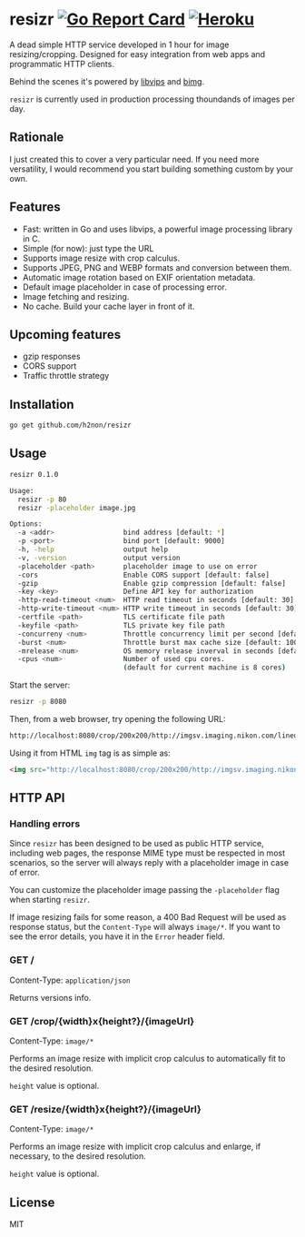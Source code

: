 # resizr [![Go Report Card](http://goreportcard.com/badge/h2non/resizr)](http://goreportcard.com/report/h2non/resizr) [![Heroku](https://img.shields.io/badge/Heroku-Deploy_Now-blue.svg)](https://heroku.com/deploy)

A dead simple HTTP service developed in 1 hour for image resizing/cropping. 
Designed for easy integration from web apps and programmatic HTTP clients.

Behind the scenes it's powered by [libvips](https://github.com/jcupitt/libvips) and [bimg](https://github.com/h2non/bimg).

`resizr` is currently used in production processing thoundands of images per day.

## Rationale

I just created this to cover a very particular need. 
If you need more versatility, I would recommend you start building something custom by your own.

## Features

- Fast: written in Go and uses libvips, a powerful image processing library in C.
- Simple (for now): just type the URL
- Supports image resize with crop calculus.
- Supports JPEG, PNG and WEBP formats and conversion between them.
- Automatic image rotation based on EXIF orientation metadata.
- Default image placeholder in case of processing error.
- Image fetching and resizing.
- No cache. Build your cache layer in front of it.

## Upcoming features

- gzip responses
- CORS support
- Traffic throttle strategy

## Installation

```bash
go get github.com/h2non/resizr
```

## Usage

```bash
resizr 0.1.0

Usage:
  resizr -p 80
  resizr -placeholder image.jpg

Options:
  -a <addr>                 bind address [default: *]
  -p <port>                 bind port [default: 9000]
  -h, -help                 output help
  -v, -version              output version
  -placeholder <path>       placeholder image to use on error
  -cors                     Enable CORS support [default: false]
  -gzip                     Enable gzip compression [default: false]
  -key <key>                Define API key for authorization
  -http-read-timeout <num>  HTTP read timeout in seconds [default: 30]
  -http-write-timeout <num> HTTP write timeout in seconds [default: 30]
  -certfile <path>          TLS certificate file path
  -keyfile <path>           TLS private key file path
  -concurreny <num>         Throttle concurrency limit per second [default: disabled]
  -burst <num>              Throttle burst max cache size [default: 100]
  -mrelease <num>           OS memory release inverval in seconds [default: 30]
  -cpus <num>               Number of used cpu cores.
                            (default for current machine is 8 cores)
```

Start the server:
```bash
resizr -p 8080
```

Then, from a web browser, try opening the following URL:
```bash
http://localhost:8080/crop/200x200/http://imgsv.imaging.nikon.com/lineup/lens/zoom/normalzoom/af-s_dx_18-300mmf_35-56g_ed_vr/img/sample/sample4_l.jpg
```

Using it from HTML `img` tag is as simple as:
```html
<img src="http://localhost:8080/crop/200x200/http://imgsv.imaging.nikon.com/lineup/lens/zoom/normalzoom/af-s_dx_18-300mmf_35-56g_ed_vr/img/sample/sample4_l.jpg" />
```

## HTTP API

### Handling errors

Since `resizr` has been designed to be used as public HTTP service, including web pages, the response MIME type must be respected in most scenarios,
so the server will always reply with a placeholder image in case of error. 

You can customize the placeholder image passing the `-placeholder` flag when starting `resizr`.

If image resizing fails for some reason, a 400 Bad Request will be used as response status, but the `Content-Type` will always `image/*`.
If you want to see the error details, you have it in the `Error` header field.

### GET /
Content-Type: `application/json`

Returns versions info. 

### GET /crop/{width}x{height?}/{imageUrl}
Content-Type: `image/*`

Performs an image resize with implicit crop calculus to automatically fit to the desired resolution.

`height` value is optional.

### GET /resize/{width}x{height?}/{imageUrl}
Content-Type: `image/*`

Performs an image resize with implicit crop calculus and enlarge, if necessary, to the desired resolution.

`height` value is optional.

## License

MIT